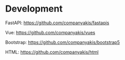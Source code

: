 # Development

FastAPI:
https://github.com/companyakis/fastapis

Vue:
https://github.com/companyakis/vues

Bootstrap:
https://github.com/companyakis/bootstrap5

HTML:
https://github.com/companyakis/html
